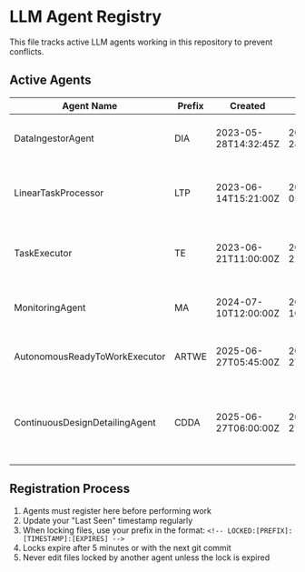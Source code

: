 # LLM Agent Registry
<!-- Updated: 2024-07-10T12:00:00Z -->

This file tracks active LLM agents working in this repository to prevent conflicts.

## Active Agents

| Agent Name | Prefix | Created | Last Seen | Scope |
|------------|--------|---------|-----------|-------|
| DataIngestorAgent | DIA | 2023-05-28T14:32:45Z | 2023-05-28T14:32:45Z | Setting up Python project for personal data ingestion |
| LinearTaskProcessor | LTP | 2023-06-14T15:21:00Z | 2025-06-27 05:41:59 | Processing Linear issues (label management, decomposition) |
| TaskExecutor | TE | 2023-06-21T11:00:00Z | 2023-06-21T11:00:00Z | Executing Linear tasks for the data-ingestor project |
| MonitoringAgent | MA | 2024-07-10T12:00:00Z | 2024-07-10T12:00:00Z | Implementing task monitoring and Linear task processing |
| AutonomousReadyToWorkExecutor | ARTWE | 2025-06-27T05:45:00Z | 2025-06-27T05:45:00Z | Autonomously executing ready-to-work Linear tasks |
| ContinuousDesignDetailingAgent | CDDA | 2025-06-27T06:00:00Z | 2025-06-27T06:00:00Z | Converting needs-design issues into fully specified tickets ready for implementation |

## Registration Process

1. Agents must register here before performing work
2. Update your "Last Seen" timestamp regularly
3. When locking files, use your prefix in the format: `<!-- LOCKED:[PREFIX]:[TIMESTAMP]:[EXPIRES] -->`
4. Locks expire after 5 minutes or with the next git commit
5. Never edit files locked by another agent unless the lock is expired
